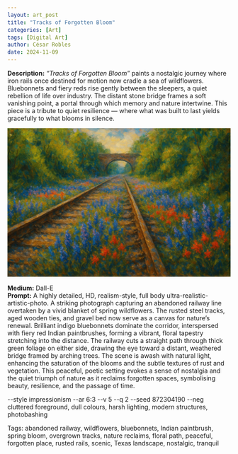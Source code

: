 ```yaml
---
layout: art_post
title: "Tracks of Forgotten Bloom"
categories: [Art]
tags: [Digital Art]
author: César Robles
date: 2024-11-09
---
```

**Description:** *“Tracks of Forgotten Bloom”* paints a nostalgic journey where iron rails once destined for motion now cradle a sea of wildflowers. Bluebonnets and fiery reds rise gently between the sleepers, a quiet rebellion of life over industry. The distant stone bridge frames a soft vanishing point, a portal through which memory and nature intertwine. This piece is a tribute to quiet resilience — where what was built to last yields gracefully to what blooms in silence.

![Tracks of Forgotten Bloom](/imag/digital_art/tracks_of_forgotten_bloom.jpg)

**Medium:** Dall-E\
**Prompt:** A highly detailed, HD, realism-style,  full body ultra-realistic-artistic-photo. A striking photograph capturing an abandoned railway line overtaken by a vivid blanket of spring wildflowers. The rusted steel tracks, aged wooden ties, and gravel bed now serve as a canvas for nature’s renewal. Brilliant indigo bluebonnets dominate the corridor, interspersed with fiery red Indian paintbrushes, forming a vibrant, floral tapestry stretching into the distance. The railway cuts a straight path through thick green foliage on either side, drawing the eye toward a distant, weathered bridge framed by arching trees. The scene is awash with natural light, enhancing the saturation of the blooms and the subtle textures of rust and vegetation. This peaceful, poetic setting evokes a sense of nostalgia and the quiet triumph of nature as it reclaims forgotten spaces, symbolising beauty, resilience, and the passage of time.

--style impressionism --ar 6:3 --v 5 --q 2 --seed 872304190 --neg cluttered foreground, dull colours, harsh lighting, modern structures, photobashing

Tags: abandoned railway, wildflowers, bluebonnets, Indian paintbrush, spring bloom, overgrown tracks, nature reclaims, floral path, peaceful, forgotten place, rusted rails, scenic, Texas landscape, nostalgic, tranquil